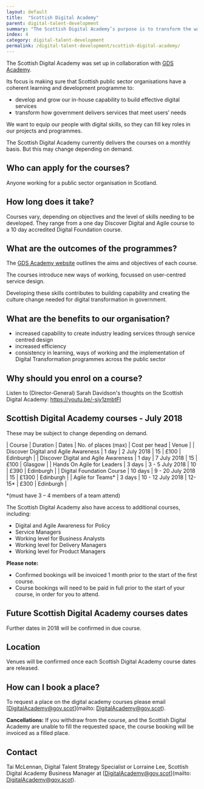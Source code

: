 ```yaml
---
layout: default
title:  "Scottish Digital Academy"
parent: digital-talent-development
summary: "The Scottish Digital Academy’s purpose is to transform the way government designs services for its users."
index: 4
category: digital-talent-development
permalink: /digital-talent-development/scottish-digital-academy/
---
```


The Scottish Digital Academy was set up in collaboration with [GDS Academy](https://www.gov.uk/gdsacademy).

Its focus is making sure that Scottish public sector organisations have a coherent learning and development programme to:

* develop and grow our in-house capability to build effective digital services
* transform how government delivers services that meet users’ needs

We want to equip our people with digital skills, so they can fill key roles in our projects and programmes.

The Scottish Digital Academy currently delivers the courses on a monthly basis. But this may change depending on demand.

## Who can apply for the courses?
Anyone working for a public sector organisation in Scotland.

## How long does it take?
Courses vary, depending on objectives and the level of skills needing to be developed. They range from a one day Discover Digital and Agile course to a 10 day accredited Digital Foundation course.

## What are the outcomes of the programmes?
The [GDS Academy website](https://www.gov.uk/gdsacademy) outlines the aims and objectives of each course.

The courses introduce new ways of working, focussed on user-centred service design.

Developing these skills contributes to building capability and creating the culture change needed for digital transformation in government.

## What are the benefits to our organisation?
* increased capability to create industry leading services through service centred design
* increased efficiency
* consistency in learning, ways of working and the implementation of Digital Transformation programmes across the public sector

## Why should you enrol on a course?
Listen to (Director-General) Sarah Davidson's thoughts on the Scottish Digital Academy: [https://youtu.be/-siy1zmbtFI ](https://youtu.be/-siy1zmbtFI)

## Scottish Digital Academy courses - July 2018

These may be subject to change depending on demand.

| Course | Duration | Dates | No. of places (max) | Cost per head | Venue |
| Discover Digital and Agile Awareness | 1 day | 2 July 2018 | 15 | £100 | Edinburgh |
| Discover Digital and Agile Awareness | 1 day | 7 July 2018 | 15 | £100 | Glasgow |
| Hands On Agile for Leaders | 3 days | 3 - 5 July 2018 | 10 | £390 | Edinburgh |
| Digital Foundation Course | 10 days | 9 - 20 July 2018 | 15 | £1300 | Edinburgh |
| Agile for Teams* | 3 days | 10 - 12 July 2018 | 12-15* | £300 | Edinburgh |

*(must have 3 – 4 members of a team attend)

The Scottish Digital Academy also have access to additional courses, including:
* Digital and Agile Awareness for Policy
* Service Managers
* Working level for Business Analysts
* Working level for Delivery Managers
* Working level for Product Managers

**Please note:**
* Confirmed bookings will be invoiced 1 month prior to the start of the first course.
* Course bookings will need to be paid in full prior to the start of your course, in order for you to attend.

## Future Scottish Digital Academy courses dates
Further dates in 2018 will be confirmed in due course.

## Location
Venues will be confirmed once each Scottish Digital Academy course dates are released.

## How can I book a place?
To request a place on the digital academy courses please email [DigitalAcademy@gov.scot](mailto: DigitalAcademy@gov.scot).

**Cancellations:**
If you withdraw from the course, and the Scottish Digital Academy are unable to fill the requested space, the course booking will be invoiced as a filled place.

## Contact
Tai McLennan, Digital Talent Strategy Specialist or Lorraine Lee, Scottish Digital Academy Business Manager at [DigitalAcademy@gov.scot](mailto: DigitalAcademy@gov.scot).
